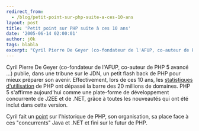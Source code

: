 ```yaml
---
redirect_from:
  - /blog/petit-point-sur-php-suite-a-ces-10-ans
layout: post
title: 'Petit point sur PHP suite à ces 10 ans'
date: '2005-06-14 02:00:01'
author: j0k
tags: blabla
excerpt: "Cyril Pierre De Geyer (co-fondateur de l'AFUP, co-auteur de PHP 5 avancé ...) publie, dans une tribune sur le JDN, un petit flash back de PHP pour mieux préparer son avenir.     \nEffectivement, lors de ces 10 ans, les [statistiques d'utilisation](http://www.php.net/usage.php) de PHP ont dépassé la barre des 20 millions de domaines.   PHP 5 s'affirme      …"
---
```


Cyril Pierre De Geyer (co-fondateur de l'AFUP, co-auteur de PHP 5 avancé ...) publie, dans une tribune sur le JDN, un petit flash back de PHP pour mieux préparer son avenir.
Effectivement, lors de ces 10 ans, les [statistiques d'utilisation](http://www.php.net/usage.php) de PHP ont dépassé la barre des 20 millions de domaines.   PHP 5 s'affirme aujourd'hui comme une plate-forme de développement concurrente de J2EE et de .NET, grâce à toutes les nouveautés qui ont été inclut dans cette version.

Cyril fait un [point](http://developpeur.journaldunet.com/tribunes/cyrilpierredegeyer-10ansphp.shtml) sur l'historique de PHP, son organisation, sa place face à ces "concurrents" Java et .NET et fini sur le futur de PHP.
